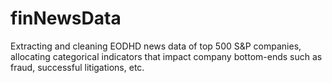 # finNewsData
Extracting and cleaning EODHD news data of top 500 S&amp;P companies, allocating categorical indicators that impact company bottom-ends such as fraud, successful litigations, etc.
